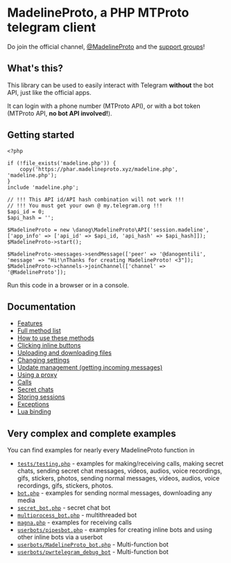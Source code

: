 # MadelineProto, a PHP MTProto telegram client

Do join the official channel, [@MadelineProto](https://t.me/MadelineProto) and the [support groups](https://t.me/pwrtelegramgroup)!


## What's this?

This library can be used to easily interact with Telegram **without** the bot API, just like the official apps.

It can login with a phone number (MTProto API), or with a bot token (MTProto API, **no bot API involved!**).

## Getting started

```
<?php

if (!file_exists('madeline.php')) {
    copy('https://phar.madelineproto.xyz/madeline.php', 'madeline.php');
}
include 'madeline.php';

// !!! This API id/API hash combination will not work !!!
// !!! You must get your own @ my.telegram.org !!!
$api_id = 0;
$api_hash = '';

$MadelineProto = new \danog\MadelineProto\API('session.madeline', ['app_info' => ['api_id' => $api_id, 'api_hash' => $api_hash]]);
$MadelineProto->start();    

$MadelineProto->messages->sendMessage(['peer' => '@danogentili', 'message' => "Hi!\nThanks for creating MadelineProto! <3"]);
$MadelineProto->channels->joinChannel(['channel' => '@MadelineProto']);
```

Run this code in a browser or in a console.

## Documentation

- [Features](https://docs.madelineproto.xyz/FULL_README.html#features)
- [Full method list](https://docs.madelineproto.xyz/API_docs/methods)
- [How to use these methods](https://docs.madelineproto.xyz/FULL_README.html#methods)
- [Clicking inline buttons](https://docs.madelineproto.xyz/FULL_README.html#inline-buttons)
- [Uploading and downloading files](https://docs.madelineproto.xyz/FULL_README.html#uploading-and-downloading-files)
- [Changing settings](https://docs.madelineproto.xyz/FULL_README.html#settings)
- [Update management (getting incoming messages)](https://docs.madelineproto.xyz/FULL_README.html#handling-updates)
- [Using a proxy](https://docs.madelineproto.xyz/FULL_README.html#using-a-proxy)
- [Calls](https://docs.madelineproto.xyz/FULL_README.html#calls)
- [Secret chats](https://docs.madelineproto.xyz/FULL_README.html#secret-chats)
- [Storing sessions](https://docs.madelineproto.xyz/FULL_README.html#storing-sessions)
- [Exceptions](https://docs.madelineproto.xyz/FULL_README.html#exceptions)
- [Lua binding](https://docs.madelineproto.xyz/FULL_README.html#lua-binding)


## Very complex and complete examples

You can find examples for nearly every MadelineProto function in
* [`tests/testing.php`](https://github.com/danog/MadelineProto/blob/master/tests/testing.php) - examples for making/receiving calls, making secret chats, sending secret chat messages, videos, audios, voice recordings, gifs, stickers, photos, sending normal messages, videos, audios, voice recordings, gifs, stickers, photos.
* [`bot.php`](https://github.com/danog/MadelineProto/blob/master/bot.php) - examples for sending normal messages, downloading any media
* [`secret_bot.php`](https://github.com/danog/MadelineProto/blob/master/secret_bot.php) - secret chat bot
* [`multiprocess_bot.php`](https://github.com/danog/MadelineProto/blob/master/multiprocess_bot.php) - multithreaded bot
* [`magna.php`](https://github.com/danog/MadelineProto/blob/master/magna.php) - examples for receiving calls
* [`userbots/pipesbot.php`](https://github.com/danog/MadelineProto/blob/master/userbots/pipesbot.php) - examples for creating inline bots and using other inline bots via a userbot
* [`userbots/MadelineProto_bot.php`](https://github.com/danog/MadelineProto/blob/master/userbots/MadelineProto_bot.php) - Multi-function bot
* [`userbots/pwrtelegram_debug_bot`](https://github.com/danog/MadelineProto/blob/master/userbots/pwrtelegram_debug_bot.php) - Multi-function bot


